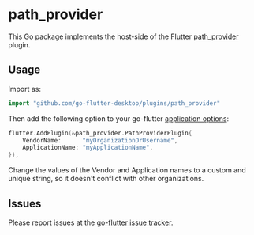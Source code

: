 # path_provider

This Go package implements the host-side of the Flutter [path_provider](https://github.com/flutter/plugins/tree/master/packages/path_provider) plugin.

## Usage

Import as:

```go
import "github.com/go-flutter-desktop/plugins/path_provider"
```

Then add the following option to your go-flutter [application options](https://github.com/go-flutter-desktop/go-flutter/blob/68868301742b864b719b31ae51c7ec4b3b642d1a/example/simpleDemo/main.go#L53):

```go
flutter.AddPlugin(&path_provider.PathProviderPlugin{
	VendorName:      "myOrganizationOrUsername",
	ApplicationName: "myApplicationName",
}),
```

Change the values of the Vendor and Application names to a custom and unique
string, so it doesn't conflict with other organizations.

## Issues

Please report issues at the [go-flutter issue tracker](https://github.com/go-flutter-desktop/go-flutter/issues/).
